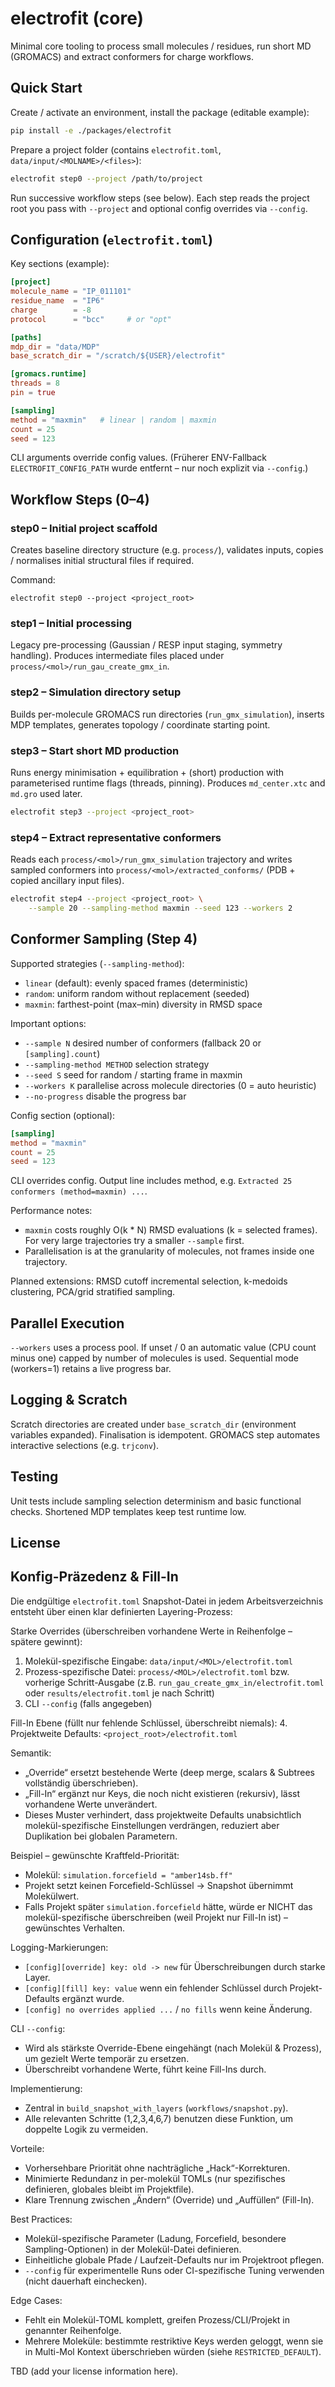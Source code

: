 # electrofit (core)

Minimal core tooling to process small molecules / residues, run short MD (GROMACS) and extract conformers for charge workflows.

## Quick Start

Create / activate an environment, install the package (editable example):

```bash
pip install -e ./packages/electrofit
```

Prepare a project folder (contains `electrofit.toml`, `data/input/<MOLNAME>/<files>`):

```bash
electrofit step0 --project /path/to/project
```

Run successive workflow steps (see below). Each step reads the project root you pass with `--project` and optional config overrides via `--config`.

## Configuration (`electrofit.toml`)

Key sections (example):

```toml
[project]
molecule_name = "IP_011101"
residue_name  = "IP6"
charge        = -8
protocol      = "bcc"     # or "opt"

[paths]
mdp_dir = "data/MDP"
base_scratch_dir = "/scratch/${USER}/electrofit"

[gromacs.runtime]
threads = 8
pin = true

[sampling]
method = "maxmin"   # linear | random | maxmin
count = 25
seed = 123
```

CLI arguments override config values. (Früherer ENV-Fallback `ELECTROFIT_CONFIG_PATH` wurde entfernt – nur noch explizit via `--config`.)

## Workflow Steps (0–4)

### step0 – Initial project scaffold
Creates baseline directory structure (e.g. `process/`), validates inputs, copies / normalises initial structural files if required.

Command:
```
electrofit step0 --project <project_root>
```

### step1 – Initial processing
Legacy pre-processing (Gaussian / RESP input staging, symmetry handling). Produces intermediate files placed under `process/<mol>/run_gau_create_gmx_in`.

### step2 – Simulation directory setup
Builds per-molecule GROMACS run directories (`run_gmx_simulation`), inserts MDP templates, generates topology / coordinate starting point.

### step3 – Start short MD production
Runs energy minimisation + equilibration + (short) production with parameterised runtime flags (threads, pinning). Produces `md_center.xtc` and `md.gro` used later.

```bash
electrofit step3 --project <project_root>
```

### step4 – Extract representative conformers
Reads each `process/<mol>/run_gmx_simulation` trajectory and writes sampled conformers into `process/<mol>/extracted_conforms/` (PDB + copied ancillary input files).

```bash
electrofit step4 --project <project_root> \
	--sample 20 --sampling-method maxmin --seed 123 --workers 2
```

## Conformer Sampling (Step 4)

Supported strategies (`--sampling-method`):

* `linear` (default): evenly spaced frames (deterministic)
* `random`: uniform random without replacement (seeded)
* `maxmin`: farthest-point (max–min) diversity in RMSD space

Important options:

* `--sample N` desired number of conformers (fallback 20 or `[sampling].count`)
* `--sampling-method METHOD` selection strategy
* `--seed S` seed for random / starting frame in maxmin
* `--workers K` parallelise across molecule directories (0 = auto heuristic)
* `--no-progress` disable the progress bar

Config section (optional):

```toml
[sampling]
method = "maxmin"
count = 25
seed = 123
```

CLI overrides config. Output line includes method, e.g. `Extracted 25 conformers (method=maxmin) ...`.

Performance notes:

* `maxmin` costs roughly O(k * N) RMSD evaluations (k = selected frames). For very large trajectories try a smaller `--sample` first.
* Parallelisation is at the granularity of molecules, not frames inside one trajectory.

Planned extensions: RMSD cutoff incremental selection, k-medoids clustering, PCA/grid stratified sampling.

## Parallel Execution

`--workers` uses a process pool. If unset / 0 an automatic value (CPU count minus one) capped by number of molecules is used. Sequential mode (workers=1) retains a live progress bar.

## Logging & Scratch

Scratch directories are created under `base_scratch_dir` (environment variables expanded). Finalisation is idempotent. GROMACS step automates interactive selections (e.g. `trjconv`).

## Testing

Unit tests include sampling selection determinism and basic functional checks. Shortened MDP templates keep test runtime low.

## License

## Konfig-Präzedenz & Fill-In

Die endgültige `electrofit.toml` Snapshot-Datei in jedem Arbeitsverzeichnis entsteht über einen klar definierten Layering-Prozess:

Starke Overrides (überschreiben vorhandene Werte in Reihenfolge – spätere gewinnt):
1. Molekül-spezifische Eingabe: `data/input/<MOL>/electrofit.toml`
2. Prozess-spezifische Datei: `process/<MOL>/electrofit.toml` bzw. vorherige Schritt-Ausgabe (z.B. `run_gau_create_gmx_in/electrofit.toml` oder `results/electrofit.toml` je nach Schritt)
3. CLI `--config` (falls angegeben)

Fill-In Ebene (füllt nur fehlende Schlüssel, überschreibt niemals):
4. Projektweite Defaults: `<project_root>/electrofit.toml`

Semantik:
* „Override“ ersetzt bestehende Werte (deep merge, scalars & Subtrees vollständig überschrieben).
* „Fill-In“ ergänzt nur Keys, die noch nicht existieren (rekursiv), lässt vorhandene Werte unverändert.
* Dieses Muster verhindert, dass projektweite Defaults unabsichtlich molekül-spezifische Einstellungen verdrängen, reduziert aber Duplikation bei globalen Parametern.

Beispiel – gewünschte Kraftfeld-Priorität:
* Molekül: `simulation.forcefield = "amber14sb.ff"`
* Projekt setzt keinen Forcefield-Schlüssel → Snapshot übernimmt Molekülwert.
* Falls Projekt später `simulation.forcefield` hätte, würde er NICHT das molekül-spezifische überschreiben (weil Projekt nur Fill-In ist) – gewünschtes Verhalten.

Logging-Markierungen:
* `[config][override] key: old -> new` für Überschreibungen durch starke Layer.
* `[config][fill] key: value` wenn ein fehlender Schlüssel durch Projekt-Defaults ergänzt wurde.
* `[config] no overrides applied ...` / `no fills` wenn keine Änderung.

CLI `--config`:
* Wird als stärkste Override-Ebene eingehängt (nach Molekül & Prozess), um gezielt Werte temporär zu ersetzen.
* Überschreibt vorhandene Werte, führt keine Fill-Ins durch.

Implementierung:
* Zentral in `build_snapshot_with_layers` (`workflows/snapshot.py`).
* Alle relevanten Schritte (1,2,3,4,6,7) benutzen diese Funktion, um doppelte Logik zu vermeiden.

Vorteile:
* Vorhersehbare Priorität ohne nachträgliche „Hack“-Korrekturen.
* Minimierte Redundanz in per-molekül TOMLs (nur spezifisches definieren, globales bleibt im Projektfile).
* Klare Trennung zwischen „Ändern“ (Override) und „Auffüllen“ (Fill-In).

Best Practices:
* Molekül-spezifische Parameter (Ladung, Forcefield, besondere Sampling-Optionen) in der Molekül-Datei definieren.
* Einheitliche globale Pfade / Laufzeit-Defaults nur im Projektroot pflegen.
* `--config` für experimentelle Runs oder CI-spezifische Tuning verwenden (nicht dauerhaft einchecken).

Edge Cases:
* Fehlt ein Molekül-TOML komplett, greifen Prozess/CLI/Projekt in genannter Reihenfolge.
* Mehrere Moleküle: bestimmte restriktive Keys werden geloggt, wenn sie in Multi-Mol Kontext überschrieben würden (siehe `RESTRICTED_DEFAULT`).

TBD (add your license information here).

